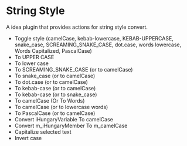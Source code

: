String Style
==================

A idea plugin that provides actions for string style convert.

<p>
    <ul>
        <li>Toggle style (camelCase, kebab-lowercase, KEBAB-UPPERCASE, snake_case, SCREAMING_SNAKE_CASE, dot.case,
            words lowercase, Words Capitalized, PascalCase)
        </li>
        <li>To UPPER CASE</li>
        <li>To lower case</li>
        <li>To SCREAMING_SNAKE_CASE (or to camelCase)</li>
        <li>To snake_case (or to camelCase)</li>
        <li>To dot.case (or to camelCase)</li>
        <li>To kebab-case (or to camelCase)</li>
        <li>To kebab-case (or to snake_case)</li>
        <li>To camelCase (Or To Words)</li>
        <li>To camelCase (or to lowercase words)</li>
        <li>To PascalCase (or to camelCase)</li>
        <li>Convert iHungaryVariable To camelCase</li>
        <li>Convert m_iHungaryMember To m_camelCase</li>
        <li>Capitalize selected text</li>
        <li>Invert case</li>
    </ul>
</p>
